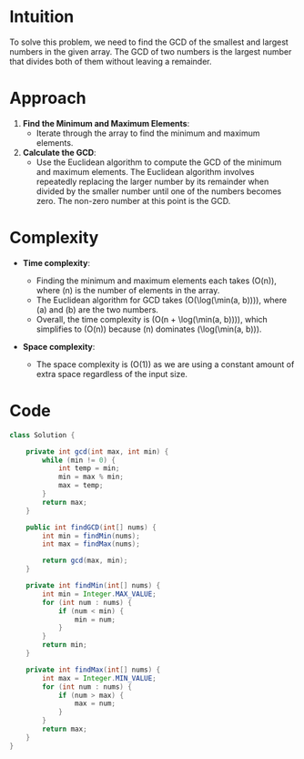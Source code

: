 # Intuition
To solve this problem, we need to find the GCD of the smallest and largest numbers in the given array. The GCD of two numbers is the largest number that divides both of them without leaving a remainder. 

# Approach
1. **Find the Minimum and Maximum Elements**: 
   - Iterate through the array to find the minimum and maximum elements.
2. **Calculate the GCD**: 
   - Use the Euclidean algorithm to compute the GCD of the minimum and maximum elements. The Euclidean algorithm involves repeatedly replacing the larger number by its remainder when divided by the smaller number until one of the numbers becomes zero. The non-zero number at this point is the GCD.

# Complexity
- **Time complexity**:
  - Finding the minimum and maximum elements each takes \(O(n)\), where \(n\) is the number of elements in the array.
  - The Euclidean algorithm for GCD takes \(O(\log(\min(a, b)))\), where \(a\) and \(b\) are the two numbers.
  - Overall, the time complexity is \(O(n + \log(\min(a, b)))\), which simplifies to \(O(n)\) because \(n\) dominates \(\log(\min(a, b))\).

- **Space complexity**:
  - The space complexity is \(O(1)\) as we are using a constant amount of extra space regardless of the input size.

# Code
```java
class Solution {

    private int gcd(int max, int min) {
        while (min != 0) {
            int temp = min;
            min = max % min;
            max = temp;
        }
        return max;
    }

    public int findGCD(int[] nums) {
        int min = findMin(nums);
        int max = findMax(nums);

        return gcd(max, min);
    }

    private int findMin(int[] nums) {
        int min = Integer.MAX_VALUE;
        for (int num : nums) {
            if (num < min) {
                min = num;
            }
        }
        return min;
    }

    private int findMax(int[] nums) {
        int max = Integer.MIN_VALUE;
        for (int num : nums) {
            if (num > max) {
                max = num;
            }
        }
        return max;
    }
}
```
